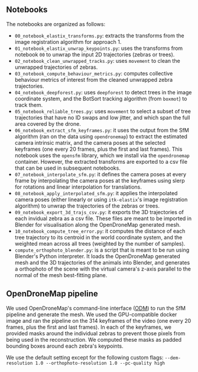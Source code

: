 ## Notebooks
The notebooks are organized as follows:
- `00_notebook_elastix_transforms.py`: extracts the transforms from the image registration algorithm for approach 1.
- `01_notebook_elastix_unwrap_keypoints.py`: uses the transforms from notebook `00` to unwrap the input 2D trajectories (zebras or trees).
- `02_notebook_clean_unwrapped_tracks.py`: uses `movement` to clean the unwrapped trajectories of zebras.
- `03_notebook_compute_behaviour_metrics.py`: computes collective behaviour metrics of interest from the cleaned unwrapped zebra trajectories.
- `04_notebook_deepforest.py`: uses `deepforest` to detect trees in the image coordinate system, and the BotSort tracking algorithm (from `boxmot`) to track them.
- `05_notebook_reliable_trees.py`: uses  `movement` to select a subset of tree trajectories that have no ID swaps and low jitter, and which span the full area covered by the drone.
- `06_notebook_extract_sfm_keyframes.py`: it uses the output from the SfM algorithm (ran on the data using `opendronemap`) to extract the estimated camera intrinsic matrix, and the camera poses at the selected keyframes (one every 20 frames, plus the first and last frames). This notebook uses the `opensfm` library, which we install via the `opendronemap` container. However, the extracted transforms are exported to a csv file that can be used in subsequent notebooks.
- `07_notebook_interpolate_sfm.py`: it defines the camera poses at every frame by interpolating the camera poses at the keyframes using slerp for rotations and linear interpolation for translations.
- `08_notebook_apply_interpolated_sfm.py`: it applies the interpolated camera poses (either linearly or using `itk-elastix`'s image registration algorithm) to unwrap the trajectories of the zebras or trees.
- `09_notebook_export_3d_trajs_csv.py`: it exports the 3D trajectories of each invidual zebra as a csv file. These files are meant to be imported in Blender for visualisation along the OpenDroneMap generated mesh.
- `10_notebook_compute_tree_error.py`: it computes the distance of each tree trajectory to its centroid in the world coordinate system, and the weighted mean across all trees (weighted by the number of samples).
- `compute_orthophoto_blender.py`: is a script that is meant to be run using Blender's Python interpreter. It loads the OpenDroneMap generated mesh and the 3D trajectories of the animals into Blender, and generates a orthophoto of the scene with the virtual camera's z-axis parallel to the normal of the mesh best-fitting plane.

## OpenDroneMap pipeline
We used OpenDroneMap's command-line interface ([ODM](https://github.com/OpenDroneMap/ODM)) to run the SfM pipeline and generate the mesh. We used the GPU-compatible docker image and ran the pipeline on the 314 keyframes of the video (one every 20 frames, plus the first and last frames). In each of the keyframes, we provided masks around the individual zebras to prevent those pixels from being used in the reconstruction. We computed these masks as padded bounding boxes around each zebra's keypoints.

We use the default setting except for the following custom flags: `--dem-resolution 1.0 --orthophoto-resolution 1.0 --pc-quality high`
